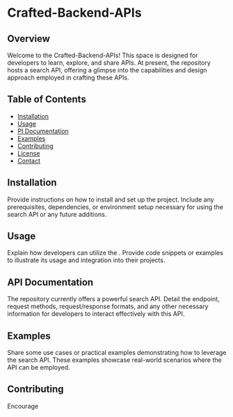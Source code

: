 # Crafted-Backend-APIs

## Overview
Welcome to the Crafted-Backend-APIs! This space is designed for developers to learn, explore, and share APIs. At present, the repository hosts a search API, offering a glimpse into the capabilities and design approach employed in crafting these APIs.

## Table of Contents
- [Installation](#installation)
- [Usage](#usage)
- [PI Documentation](#pi-documentation)
- [Examples](#examples)
- [Contributing](#contributing)
- [License](#license)
- [Contact](#contact)

## Installation
Provide instructions on how to install and set up the project. Include any prerequisites, dependencies, or environment setup necessary for using the search API or any future additions.

## Usage
Explain how developers can utilize the . Provide code snippets or examples to illustrate its usage and integration into their projects.

## API Documentation
The repository currently offers a powerful search API. Detail the endpoint, request methods, request/response formats, and any other necessary information for developers to interact effectively with this API.

## Examples
Share some use cases or practical examples demonstrating how to leverage the search API. These examples showcase real-world scenarios where the API can be employed.

## Contributing
Encourage
